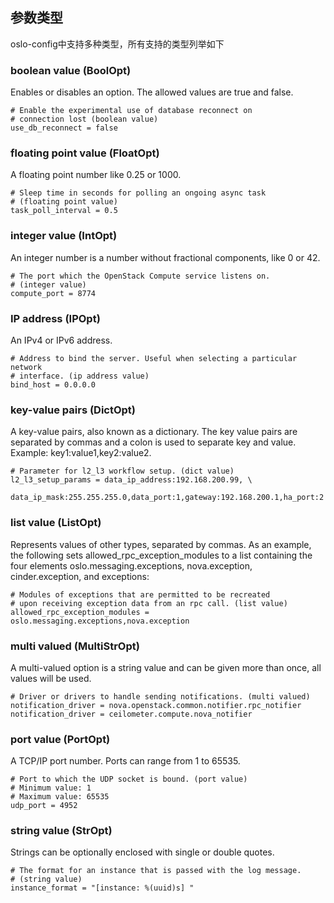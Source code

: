 ## 参数类型
oslo-config中支持多种类型，所有支持的类型列举如下

### boolean value (BoolOpt)
Enables or disables an option. The allowed values are true and false.
```
# Enable the experimental use of database reconnect on
# connection lost (boolean value)
use_db_reconnect = false
```

### floating point value (FloatOpt)
A floating point number like 0.25 or 1000.

```
# Sleep time in seconds for polling an ongoing async task
# (floating point value)
task_poll_interval = 0.5
```

### integer value (IntOpt)
An integer number is a number without fractional components, like 0 or 42.
```
# The port which the OpenStack Compute service listens on.
# (integer value)
compute_port = 8774
```

### IP address (IPOpt)
An IPv4 or IPv6 address. 
``` 
# Address to bind the server. Useful when selecting a particular network
# interface. (ip address value)
bind_host = 0.0.0.0
```

### key-value pairs (DictOpt)
A key-value pairs, also known as a dictionary. The key value pairs are separated by commas and a colon is used to separate key and value. Example: key1:value1,key2:value2.

```
# Parameter for l2_l3 workflow setup. (dict value)
l2_l3_setup_params = data_ip_address:192.168.200.99, \
   data_ip_mask:255.255.255.0,data_port:1,gateway:192.168.200.1,ha_port:2
```

### list value (ListOpt)
Represents values of other types, separated by commas. As an example, the following sets allowed_rpc_exception_modules to a list containing the four elements oslo.messaging.exceptions, nova.exception, cinder.exception, and exceptions:

```
# Modules of exceptions that are permitted to be recreated
# upon receiving exception data from an rpc call. (list value)
allowed_rpc_exception_modules = oslo.messaging.exceptions,nova.exception
```

### multi valued (MultiStrOpt)
A multi-valued option is a string value and can be given more than once, all values will be used.

```
# Driver or drivers to handle sending notifications. (multi valued)
notification_driver = nova.openstack.common.notifier.rpc_notifier
notification_driver = ceilometer.compute.nova_notifier
```

### port value (PortOpt)
A TCP/IP port number. Ports can range from 1 to 65535.

```
# Port to which the UDP socket is bound. (port value)
# Minimum value: 1
# Maximum value: 65535
udp_port = 4952
```

### string value (StrOpt)
Strings can be optionally enclosed with single or double quotes.

```
# The format for an instance that is passed with the log message.
# (string value)
instance_format = "[instance: %(uuid)s] "
```